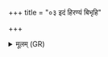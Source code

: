 +++
title = "०३ इदं हिरण्यं बिभृहि"

+++
<details><summary>मूलम् (GR)</summary>

इदं हिरण्यं बिभृहि  
यत् ते पिताबिभः पुरा ।  
स्वर्गं यतः पितुर् हस्तं  
निर् मृड्ढी दक्षिणम् ॥
</details>